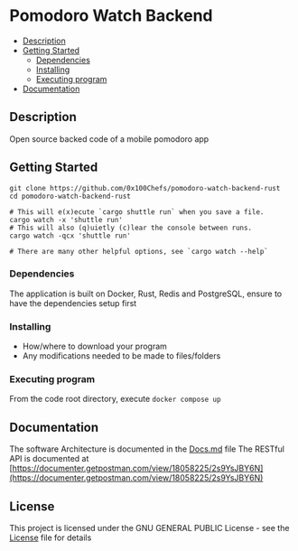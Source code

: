  # Pomodoro Watch Backend 

- [Description](#description)
- [Getting Started](#getting-started)
  - [Dependencies](#dependencies)
  - [Installing](#installing)
  - [Executing program](#executing-program)
- [Documentation](#documentation)

## Description

Open source backed code of a mobile pomodoro app 

## Getting Started
```shell
git clone https://github.com/0x100Chefs/pomodoro-watch-backend-rust
cd pomodoro-watch-backend-rust

# This will e(x)ecute `cargo shuttle run` when you save a file.
cargo watch -x 'shuttle run'
# This will also (q)uietly (c)lear the console between runs.
cargo watch -qcx 'shuttle run'

# There are many other helpful options, see `cargo watch --help`

```

### Dependencies
The application is built on Docker, Rust, Redis and PostgreSQL, ensure to have the dependencies setup first

### Installing

- How/where to download your program
- Any modifications needed to be made to files/folders

### Executing program
From the code root directory, execute `docker compose up`


## Documentation
The software Architecture is documented in the [Docs.md](./Docs.md) file
The RESTful API is documented at [https://documenter.getpostman.com/view/18058225/2s9YsJBY6N](https://documenter.getpostman.com/view/18058225/2s9YsJBY6N)
## License

This project is licensed under the   GNU GENERAL PUBLIC License - see the [License](./LICENSE) file for details

